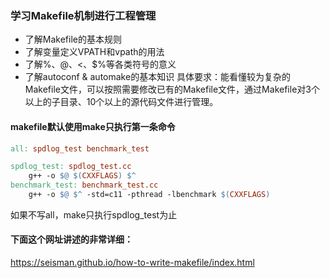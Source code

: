 ### 学习Makefile机制进行工程管理
-	了解Makefile的基本规则
-	了解变量定义VPATH和vpath的用法
-	了解%、$@、$<、$%等各类符号的意义
-	了解autoconf & automake的基本知识
具体要求：能看懂较为复杂的Makefile文件，可以按照需要修改已有的Makefile文件，通过Makefile对3个以上的子目录、10个以上的源代码文件进行管理。

#### makefile默认使用make只执行第一条命令
```Makefile
all: spdlog_test benchmark_test

spdlog_test: spdlog_test.cc
	g++ -o $@ $(CXXFLAGS) $^
benchmark_test: benchmark_test.cc
	g++ -o $@ $^ -std=c11 -pthread -lbenchmark $(CXXFLAGS) 
```
如果不写all，make只执行spdlog_test为止

#### 下面这个网址讲述的非常详细：
<https://seisman.github.io/how-to-write-makefile/index.html>
